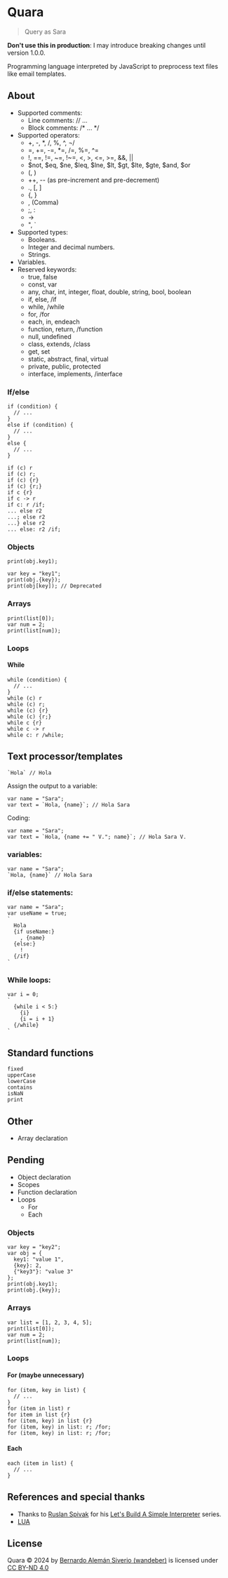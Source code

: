 # Quara
> Query as Sara

**Don't use this in production**: I may introduce breaking changes until version 1.0.0.

Programming language interpreted by JavaScript to preprocess text files like email templates.

## About
- Supported comments:
  - Line comments: // ...
  - Block comments: /* ... */
- Supported operators:
  - +, -, *, /, %, ^, ¬/
  - =, +=, -=, *=, /=, %=, ^=
  - !, ==, !=, ~=, !~=, <, >, <=, >=, &&, ||
  - $not, $eq, $ne, $leq, $lne, $lt, $gt, $lte, $gte, $and, $or
  - (, )
  - ++, -- (as pre-increment and pre-decrement)
  - ., [, ]
  - {, }
  - , (Comma)
  - ;, :
  - ->
  - ", `
- Supported types:
  - Booleans.
  - Integer and decimal numbers.
  - Strings.
- Variables.
- Reserved keywords:
  - true, false
  - const, var
  - any, char, int, integer, float, double, string, bool, boolean
  - if, else, /if
  - while, /while
  - for, /for
  - each, in, endeach
  - function, return, /function
  - null, undefined
  - class, extends, /class
  - get, set
  - static, abstract, final, virtual
  - private, public, protected
  - interface, implements, /interface


### If/else
```
if (condition) {
  // ...
}
else if (condition) {
  // ...
}
else {
  // ...
}

if (c) r
if (c) r;
if (c) {r}
if (c) {r;}
if c {r}
if c -> r
if c: r /if;
... else r2
...; else r2
...} else r2
... else: r2 /if;
```

### Objects
```
print(obj.key1);

var key = "key1";
print(obj.{key});
print(obj[key]); // Deprecated
```

### Arrays
```
print(list[0]);
var num = 2;
print(list[num]);
```

### Loops

#### While
```
while (condition) {
  // ...
}
while (c) r
while (c) r;
while (c) {r}
while (c) {r;}
while c {r}
while c -> r
while c: r /while;
```

## Text processor/templates
```
`Hola` // Hola
```

Assign the output to a variable:
```
var name = "Sara";
var text = `Hola, {name}`; // Hola Sara
```

Coding:
```
var name = "Sara";
var text = `Hola, {name += " V."; name}`; // Hola Sara V.
```

### variables:
```
var name = "Sara";
`Hola, {name}` // Hola Sara
```

### if/else statements:
```
var name = "Sara";
var useName = true;
`
  Hola
  {if useName:}
    , {name}
  {else:}
    !
  {/if}
`
```

### While loops:
```
var i = 0;
`
  {while i < 5:}
    {i}
    {i = i + 1}
  {/while}
`
```

## Standard functions
```
fixed
upperCase
lowerCase
contains
isNaN
print
```

## Other
- Array declaration

## Pending
- Object declaration
- Scopes
- Function declaration
- Loops
  - For
  - Each

### Objects
```
var key = "key2";
var obj = {
  key1: "value 1",
  {key}: 2,
  {"key3"}: "value 3"
};
print(obj.key1);
print(obj.{key});
```

### Arrays
```
var list = [1, 2, 3, 4, 5];
print(list[0]);
var num = 2;
print(list[num]);
```

### Loops

#### For (maybe unnecessary)
```
for (item, key in list) {
  // ...
}
for (item in list) r
for item in list {r}
for (item, key) in list {r}
for (item, key) in list: r; /for;
for (item, key) in list: r; /for;
```

#### Each
```
each (item in list) {
  // ...
}
```

## References and special thanks

- Thanks to [Ruslan Spivak](https://ruslanspivak.com/) for his [Let's Build A Simple Interpreter](https://ruslanspivak.com/lsbasi-part1/) series.
- [LUA](https://github.com/lua/lua)

## License

Quara © 2024 by [Bernardo Alemán Siverio (wandeber)](https://github.com/wandeber) is licensed under [CC BY-ND 4.0](./LICENSE)
